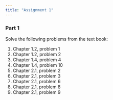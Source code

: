 ```yaml
---
title: "Assignment 1"
---
```


### Part 1
Solve the following problems from the text book:

1. Chapter 1.2, problem 1
1. Chapter 1.2, problem 2
1. Chapter 1.4, problem 4
1. Chapter 1.4, problem 10
1. Chapter 2.1, problem 2
1. Chapter 2.1, problem 3
1. Chapter 2.1, problem 6
1. Chapter 2.1, problem 8
1. Chapter 2.1, problem 9
